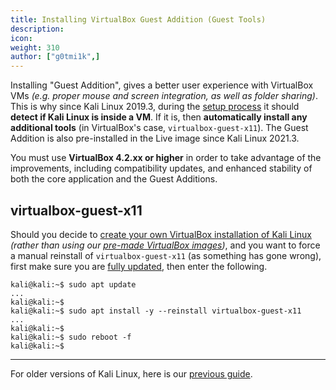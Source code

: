 ```yaml
---
title: Installing VirtualBox Guest Addition (Guest Tools)
description:
icon:
weight: 310
author: ["g0tmi1k",]
---
```


Installing "Guest Addition", gives a better user experience with VirtualBox VMs _(e.g. proper mouse and screen integration, as well as folder sharing)_. This is why since Kali Linux 2019.3, during the [setup process](https://gitlab.com/kalilinux/build-scripts/live-build-config/-/blob/master/simple-cdd/profiles/offline.downloads) it should **detect if Kali Linux is inside a VM**. If it is, then **automatically install any additional tools** (in VirtualBox's case, `virtualbox-guest-x11`). The Guest Addition is also pre-installed in the Live image since Kali Linux 2021.3.

You must use **VirtualBox 4.2.xx or higher**  in order to take advantage of the improvements, including compatibility updates, and enhanced stability of both the core application and the Guest Additions.

## virtualbox-guest-x11

Should you decide to [create your own VirtualBox installation of Kali Linux](/docs/virtualization/install-virtualbox-guest-vm/) _(rather than using our [pre-made VirtualBox images](/get-kali/#kali-virtual-machines))_, and you want to force a manual reinstall of `virtualbox-guest-x11` (as something has gone wrong), first make sure you are [fully updated](/docs/general-use/updating-kali/), then enter the following.

```console
kali@kali:~$ sudo apt update
...
kali@kali:~$
kali@kali:~$ sudo apt install -y --reinstall virtualbox-guest-x11
...
kali@kali:~$
kali@kali:~$ sudo reboot -f
kali@kali:~$
```

- - -

For older versions of Kali Linux, here is our [previous guide](/docs/virtualization/install-virtualbox-guest-additions-legacy/).
